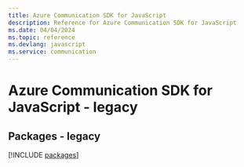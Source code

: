 ```yaml
---
title: Azure Communication SDK for JavaScript
description: Reference for Azure Communication SDK for JavaScript
ms.date: 04/04/2024
ms.topic: reference
ms.devlang: javascript
ms.service: communication
---
```

# Azure Communication SDK for JavaScript - legacy
## Packages - legacy
[!INCLUDE [packages](communication-index.md)]